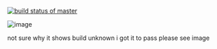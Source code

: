 [![build status of master](https://travis-ci.org/arjun3847/trianglehw2.svg?branch=master)](https://travis-ci.org/arjun3847/trianglehw2)



![image](https://github.com/arjun3847/Trianglehw2/assets/20171779/6d98c23d-24fb-44ab-8b82-48ace944a052)

not sure why it shows build unknown i got it to pass please see image
